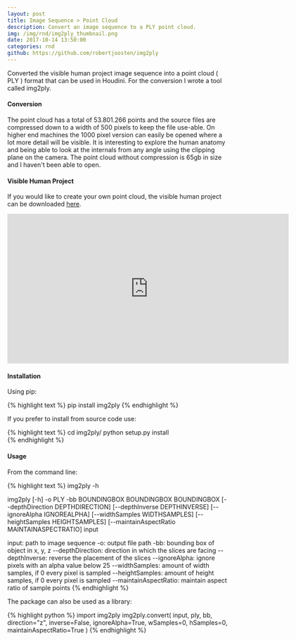 ```yaml
---
layout: post
title: Image Sequence > Point Cloud
description: Convert an image sequence to a PLY point cloud.
img: /img/rnd/img2ply_thumbnail.png
date: 2017-10-14 13:50:00
categories: rnd
github: https://github.com/robertjoosten/img2ply
---
```


<p class="justify">Converted the visible human project image sequence into a point cloud ( PLY ) format that can be used in Houdini. For the conversion I wrote a tool called img2ply.<p>

<h4>Conversion</h4>
<p class="justify">The point cloud has a total of 53.801.266 points and the source files are compressed down to a width of 500 pixels to keep the file use-able. On higher end machines the 1000 pixel version can easily be opened where a lot more detail will be visible. It is interesting to explore the human anatomy and being able to look at the internals from any angle using the clipping plane on the camera. The point cloud without compression is 65gb in size and I haven't been able to open.</p>

<h4>Visible Human Project</h4>
<p class="justify">If you would like to create your own point cloud, the visible human project can be downloaded <a href="https://www.nlm.nih.gov/research/visible/visible_human.html">here</a>.</p>

<p align="center"><iframe src="https://player.vimeo.com/video/238207429?color=ff9933&title=0&byline=0&portrait=0" width="640" height="340" frameborder="0" webkitallowfullscreen mozallowfullscreen allowfullscreen></iframe></p>

<h4>Installation</h4>
Using pip:

{% highlight text %}
pip install img2ply
{% endhighlight %}

If you prefer to install from source code use:

{% highlight text %}
cd img2ply/
python setup.py install  
{% endhighlight %}

<h4>Usage</h4>
From the command line:

{% highlight text %}
img2ply -h

img2ply [-h] -o PLY -bb BOUNDINGBOX BOUNDINGBOX BOUNDINGBOX
  [--depthDirection DEPTHDIRECTION] [--depthInverse DEPTHINVERSE]
  [--ignoreAlpha IGNOREALPHA] [--widthSamples WIDTHSAMPLES]
  [--heightSamples HEIGHTSAMPLES]
  [--maintainAspectRatio MAINTAINASPECTRATIO]
  input

input:                  path to image sequence
-o:                     output file path
-bb:                    bounding box of object in x, y, z
--depthDirection:       direction in which the slices are facing
--depthInverse:         reverse the placement of the slices
--ignoreAlpha:          ignore pixels with an alpha value below 25
--widthSamples:         amount of width samples, if 0 every pixel is sampled
--heightSamples:        amount of height samples, if 0 every pixel is sampled
--maintainAspectRatio:  maintain aspect ratio of sample points
{% endhighlight %}

The package can also be used as a library:

{% highlight python %}
import img2ply
img2ply.convert(
    input, 
    ply, 
    bb,
    direction="z", 
    inverse=False,
    ignoreAlpha=True,
    wSamples=0, 
    hSamples=0, 
    maintainAspectRatio=True
)
{% endhighlight %}